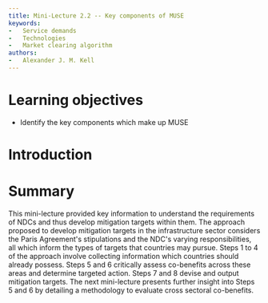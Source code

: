 ```yaml
---
title: Mini-Lecture 2.2 -- Key components of MUSE
keywords:
-   Service demands
-   Technologies
-   Market clearing algorithm
authors:
-   Alexander J. M. Kell
---
```




# Learning objectives

- Identify the key components which make up MUSE


# Introduction


# Summary

This mini-lecture provided key information to understand the
requirements of NDCs and thus develop mitigation targets within them.
The approach proposed to develop mitigation targets in the
infrastructure sector considers the Paris Agreement's stipulations and
the NDC's varying responsibilities, all which inform the types of
targets that countries may pursue. Steps 1 to 4 of the approach involve
collecting information which countries should already possess. Steps 5
and 6 critically assess co-benefits across these areas and determine
targeted action. Steps 7 and 8 devise and output mitigation targets. The
next mini-lecture presents further insight into Steps 5 and 6 by
detailing a methodology to evaluate cross sectoral co-benefits.
